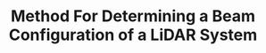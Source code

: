 ---
title: Method For Determining a Beam Configuration of a LiDAR System
collection: patents
venue: European Patent Office
award: EP4198567A1
link: https://patents.google.com/patent/EP4198567A1/
year: 2021
authors: Wim Abbeloos, Niclas Vödisch, <b>Ozan Unal</b>, Ke Li, Luc Van Gool, Dengxin Dai
---